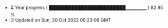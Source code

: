 - ⏳ Year progress { ████████████████████████▁▁▁▁▁▁ } 82.85 %
- ⏰ Updated on Sun, 30 Oct 2022 09:23:08 GMT

